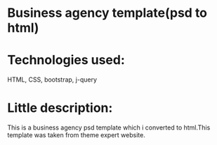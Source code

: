 # Business agency template(psd to html)

# Technologies used:
HTML, CSS, bootstrap, j-query

# Little description:
This is a business agency psd template which i converted to html.This template was taken from theme expert website.